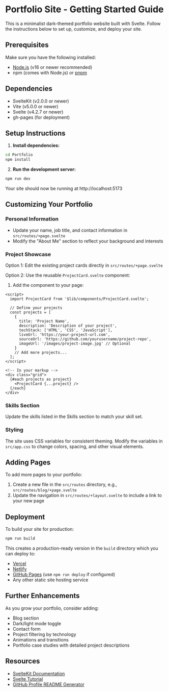 # Portfolio Site - Getting Started Guide

This is a minimalist dark-themed portfolio website built with Svelte. Follow the instructions below to set up, customize, and deploy your site.

## Prerequisites

Make sure you have the following installed:

- [Node.js](https://nodejs.org/) (v16 or newer recommended)
- npm (comes with Node.js) or [pnpm](https://pnpm.io/)

## Dependencies

- SvelteKit (v2.0.0 or newer)
- Vite (v5.0.0 or newer)
- Svelte (v4.2.7 or newer)
- gh-pages (for deployment)

## Setup Instructions

1. **Install dependencies:**

```bash
cd Portfolio
npm install
```

2. **Run the development server:**

```bash
npm run dev
```

Your site should now be running at http://localhost:5173

## Customizing Your Portfolio

### Personal Information

- Update your name, job title, and contact information in `src/routes/+page.svelte`
- Modify the "About Me" section to reflect your background and interests

### Project Showcase

Option 1: Edit the existing project cards directly in `src/routes/+page.svelte`

Option 2: Use the reusable `ProjectCard.svelte` component:

1. Add the component to your page:

```svelte
<script>
  import ProjectCard from '$lib/components/ProjectCard.svelte';

  // Define your projects
  const projects = [
    {
      title: 'Project Name',
      description: 'Description of your project',
      techStack: ['HTML', 'CSS', 'JavaScript'],
      liveUrl: 'https://your-project-url.com',
      sourceUrl: 'https://github.com/yourusername/project-repo',
      imageUrl: '/images/project-image.jpg' // Optional
    }
    // Add more projects...
  ];
</script>

<!-- In your markup -->
<div class="grid">
  {#each projects as project}
    <ProjectCard {...project} />
  {/each}
</div>
```

### Skills Section

Update the skills listed in the Skills section to match your skill set.

### Styling

The site uses CSS variables for consistent theming. Modify the variables in `src/app.css` to change colors, spacing, and other visual elements.

## Adding Pages

To add more pages to your portfolio:

1. Create a new file in the `src/routes` directory, e.g., `src/routes/blog/+page.svelte`
2. Update the navigation in `src/routes/+layout.svelte` to include a link to your new page

## Deployment

To build your site for production:

```bash
npm run build
```

This creates a production-ready version in the `build` directory which you can deploy to:

- [Vercel](https://vercel.com/)
- [Netlify](https://www.netlify.com/)
- [GitHub Pages](https://pages.github.com/) (use `npm run deploy` if configured)
- Any other static site hosting service

## Further Enhancements

As you grow your portfolio, consider adding:

- Blog section
- Dark/light mode toggle
- Contact form
- Project filtering by technology
- Animations and transitions
- Portfolio case studies with detailed project descriptions

## Resources

- [SvelteKit Documentation](https://kit.svelte.dev/docs)
- [Svelte Tutorial](https://svelte.dev/tutorial)
- [GitHub Profile README Generator](https://github.com/rahuldkjain/github-profile-readme-generator)
